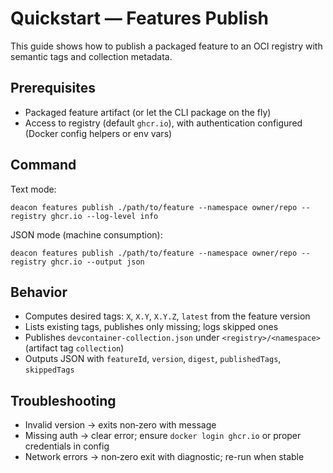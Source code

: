 # Quickstart — Features Publish

This guide shows how to publish a packaged feature to an OCI registry with semantic tags and collection metadata.

## Prerequisites
- Packaged feature artifact (or let the CLI package on the fly)
- Access to registry (default `ghcr.io`), with authentication configured (Docker config helpers or env vars)

## Command

Text mode:

```
deacon features publish ./path/to/feature --namespace owner/repo --registry ghcr.io --log-level info
```

JSON mode (machine consumption):

```
deacon features publish ./path/to/feature --namespace owner/repo --registry ghcr.io --output json
```

## Behavior
- Computes desired tags: `X`, `X.Y`, `X.Y.Z`, `latest` from the feature version
- Lists existing tags, publishes only missing; logs skipped ones
- Publishes `devcontainer-collection.json` under `<registry>/<namespace>` (artifact tag `collection`)
- Outputs JSON with `featureId`, `version`, `digest`, `publishedTags`, `skippedTags`

## Troubleshooting
- Invalid version → exits non‑zero with message
- Missing auth → clear error; ensure `docker login ghcr.io` or proper credentials in config
- Network errors → non‑zero exit with diagnostic; re-run when stable
